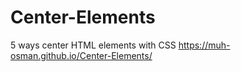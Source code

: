 # Center-Elements
5 ways center HTML elements with CSS https://muh-osman.github.io/Center-Elements/
